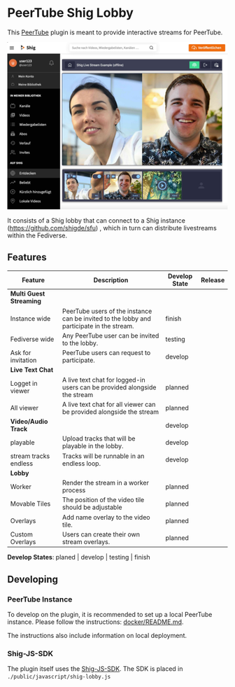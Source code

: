 # PeerTube Shig Lobby

This [PeerTube](https://joinpeertube.org/) plugin is meant to provide interactive streams for PeerTube.

!["Shig Lobbyy"](./docs/shig-lobby.jpg)

It consists of a Shig lobby that can connect to a Shig instance (https://github.com/shigde/sfu) , which in turn can
distribute livestreams within the Fediverse.

## Features

| Feature                   | Description                                                                               | Develop State | Release |
|---------------------------|-------------------------------------------------------------------------------------------|---------------|---------|
| **Multi Guest Streaming** |                                                                                           |               |         |
| Instance wide             | PeerTube users of the instance can be invited to the lobby and participate in the stream. | finish        |         |
| Fediverse wide            | Any PeerTube user can be invited to the lobby.                                            | testing       |         |
| Ask for invitation        | PeerTube users can request to participate.                                                | develop       |         |
| **Live Text Chat**        |                                                                                           |               |         |
| Logget in viewer          | A live text chat for logged-in users can be provided alongside the stream                 | planned       |         |
| All viewer                | A live text chat for all viewer can be provided alongside the stream                      | planned       |         |
| **Video/Audio Track**     |                                                                                           | develop       |         |
| playable                  | Upload tracks that will be playable in the lobby.                                         | develop       |         |
| stream tracks endless     | Tracks will be runnable in an endless loop.                                               | develop       |         |
| **Lobby**                 |                                                                                           |               |         |
| Worker                    | Render the stream in a worker process                                                     | planned       |         |
| Movable Tiles             | The position of the video tile should be adjustable                                       | planned       |         |
| Overlays                  | Add name overlay to the video tile.                                                       | planned       |         |
| Custom Overlays           | Users can create their own stream overlays.                                               | planned       |         |

**Develop States**: planed | develop | testing | finish

## Developing

### PeerTube Instance

To develop on the plugin, it is recommended to set up a local PeerTube instance.
Please follow the instructions: [docker/README.md](./docker/README.md).

The instructions also include information on local deployment.

### Shig-JS-SDK

The plugin itself uses the [Shig-JS-SDK](https://github.com/shigde/shig-js-sdk). The SDK is placed
in `./public/javascript/shig-lobby.js`

